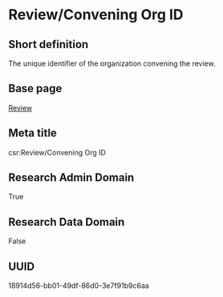 # Review/Convening Org ID
## Short definition
The unique identifier of the organization convening the review.
## Base page
[Review](../../Objects/Review.md)
## Meta title
csr:Review/Convening Org ID
## Research Admin Domain
True
## Research Data Domain
False
## UUID
18914d56-bb01-49df-86d0-3e7f91b9c6aa
